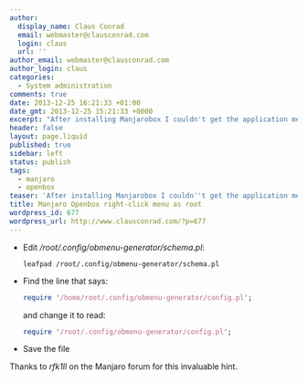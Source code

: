 ```yaml
---
author:
  display_name: Claus Conrad
  email: webmaster@clausconrad.com
  login: claus
  url: ''
author_email: webmaster@clausconrad.com
author_login: claus
categories:
  - System administration
comments: true
date: 2013-12-25 16:21:33 +01:00
date_gmt: 2013-12-25 15:21:33 +0000
excerpt: "After installing Manjarobox I couldn't get the application menu to work as root. Here's how I solved it:\r\n\r\n"
header: false
layout: page.liquid
published: true
sidebar: left
status: publish
tags:
  - manjaro
  - openbox
teaser: 'After installing Manjarobox I couldn''t get the application menu to work as root. Here''s how I solved it:'
title: Manjaro Openbox right-click menu as root
wordpress_id: 677
wordpress_url: http://www.clausconrad.com/?p=677
---
```

* Edit _/root/.config/obmenu-generator/schema.pl_:

  ```shell
  leafpad /root/.config/obmenu-generator/schema.pl
  ```

* Find the line that says: 

  ```perl
  require '/home/root/.config/obmenu-generator/config.pl';
  ```

  and change it to read:

  ```perl
  require '/root/.config/obmenu-generator/config.pl';
  ```

* Save the file
  
Thanks to _rfk1ll_ on the Manjaro forum for this invaluable hint.
